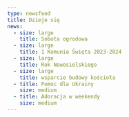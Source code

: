 ```yaml
---
type: newsfeed
title: Dzieje się
news:
  - size: large
    title: Sobota ogrodowa
  - size: large
    title: 1 Komunia Święta 2023-2024
  - size: large
    title: Rok Nowosielskiego
  - size: large
    title: wsparcie budowy kościoła
  - title: Pomoc dla Ukrainy
    size: medium
  - title: Adoracja w weekendy
    size: medium
---
```

